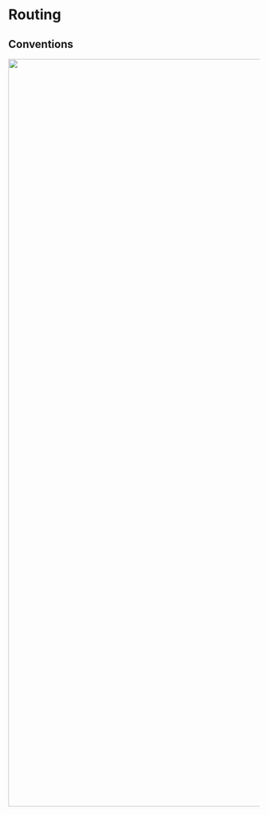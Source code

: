 <!-- .slide: class="with-code" -->

<style>
  .routing-naming-example {
    width: 1500px;
    height: auto;
  }
</style>

# Routing

## Conventions

<img src="./assets/images/02-routing/naming-error.png" class="routing-naming-example "  />

